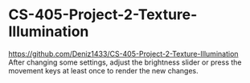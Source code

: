 # CS-405-Project-2-Texture-Illumination
https://github.com/Deniz1433/CS-405-Project-2-Texture-Illumination \
After changing some settings, adjust the brightness slider or press the movement keys at least once to render the new changes.
